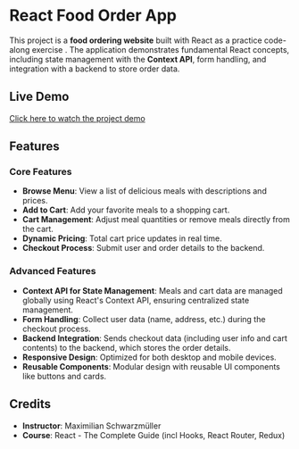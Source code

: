 
# React Food Order App

This project is a **food ordering website** built with React as a practice code-along exercise . The application demonstrates fundamental React concepts, including state management with the **Context API**, form handling, and integration with a backend to store order data.

## Live Demo

[Click here to watch the project demo](https://github.com/Mesud-Ahmed/Food-Order-app/blob/main/src/assets/preview-file)



## Features

### Core Features
- **Browse Menu**: View a list of delicious meals with descriptions and prices.
- **Add to Cart**: Add your favorite meals to a shopping cart.
- **Cart Management**: Adjust meal quantities or remove meals directly from the cart.
- **Dynamic Pricing**: Total cart price updates in real time.
- **Checkout Process**: Submit user and order details to the backend.

### Advanced Features
- **Context API for State Management**: Meals and cart data are managed globally using React's Context API, ensuring centralized state management.
- **Form Handling**: Collect user data (name, address, etc.) during the checkout process.
- **Backend Integration**: Sends checkout data (including user info and cart contents) to the backend, which stores the order details.
- **Responsive Design**: Optimized for both desktop and mobile devices.
- **Reusable Components**: Modular design with reusable UI components like buttons and cards.



## Credits

- **Instructor**: Maximilian Schwarzmüller
- **Course**: React - The Complete Guide (incl Hooks, React Router, Redux)
